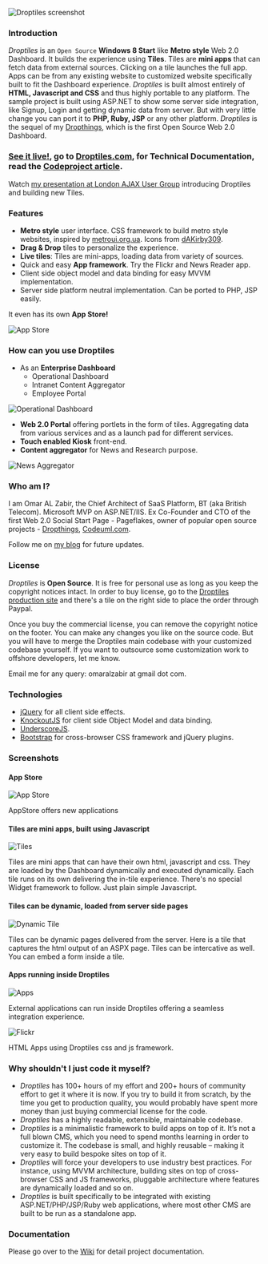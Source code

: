 ![Droptiles screenshot](https://raw.github.com/oazabir/Droptiles/master/doc/Screenshot600.png)

### Introduction
*Droptiles* is an `Open Source` **Windows 8 Start** like **Metro style** Web 2.0 Dashboard. It builds the experience using **Tiles**. Tiles are **mini apps** that can fetch data from external sources. Clicking on a tile launches the full app. Apps can be from any existing website to customized website specifically built to fit the Dashboard experience. 
*Droptiles* is built almost entirely of **HTML, Javascript and CSS** and thus highly portable to any platform. The sample project is built using ASP.NET to show some server side integration, like Signup, Login and getting dynamic data from server. But with very little change you can port it to **PHP, Ruby, JSP** or any other platform.
*Droptiles* is the sequel of my [Dropthings](http://dropthings.omaralzabir.com/), which is the first Open Source Web 2.0 Dashboard.

### [See it live!](http://droptiles.com), go to [Droptiles.com](http://droptiles.com), for Technical Documentation, read the [Codeproject article](http://www.codeproject.com/Articles/421601/Droptiles-Metro-style-Live-Tiles-powered-Web-Dashb).

Watch [my presentation at London AJAX User Group](http://skillsmatter.com/podcast/home/droptiles-windows-8-modern-ui-on-the-web-using-plain-html-css-and-javascript) introducing Droptiles and building new Tiles. 

### Features
* **Metro style** user interface. CSS framework to build metro style websites, inspired by [metroui.org.ua](http://metroui.org.ua). Icons from [dAKirby309](http://dakirby309.deviantart.com/art/Metro-UI-Dock-Icon-Set-RELEASED-678-Icons-280724102).
* **Drag & Drop** tiles to personalize the experience. 
* **Live tiles**: Tiles are mini-apps, loading data from variety of sources.
* Quick and easy **App framework**. Try the Flickr and News Reader app.
* Client side object model and data binding for easy MVVM implementation.
* Server side platform neutral implementation. Can be ported to PHP, JSP easily.

It even has its own **App Store!**

![App Store](https://github.com/oazabir/Droptiles/raw/master/doc/AppStore.png)

### How can you use Droptiles
* As an **Enterprise Dashboard** 
	* Operational Dashboard
	* Intranet Content Aggregator
	* Employee Portal

![Operational Dashboard](https://raw.github.com/oazabir/Droptiles/master/doc/OperationalDashboard600.png)

* **Web 2.0 Portal** offering portlets in the form of tiles. Aggregating data from various services and as a launch pad for different services.
* **Touch enabled Kiosk** front-end.
* **Content aggregator** for News and Research purpose.

![News Aggregator](https://raw.github.com/oazabir/Droptiles/master/doc/RssReader600.png)

### Who am I?
I am Omar AL Zabir, the Chief Architect of SaaS Platform, BT (aka British Telecom). Microsoft MVP on ASP.NET/IIS. Ex Co-Founder and CTO of the first Web 2.0 Social Start Page - Pageflakes, owner of popular open source projects - [Dropthings](http://dropthings.omaralzabir.com), [Codeuml.com](http://codeuml.com). 

Follow me on [my blog](http://omaralzabir.com) for future updates.

### License
*Droptiles* is **Open Source**. It is free for personal use as long as you keep the copyright notices intact. In order to buy license, go to the [Droptiles production site](http://www.droptiles.com/) and there's a tile on the right side to place the order through Paypal.

Once you buy the commercial license, you can remove the copyright notice on the footer. You can make any changes you like on the source code. But you will have to merge the Droptiles main codebase with your customized codebase yourself. If you want to outsource some customization work to offshore developers, let me know. 

Email me for any query: omaralzabir at gmail dot com.

### Technologies
* [jQuery](http://jquery.com/) for all client side effects.
* [KnockoutJS](http://knockoutjs.com/) for client side Object Model and data binding.
* [UnderscoreJS](http://underscorejs.org/).
* [Bootstrap](http://twitter.github.com/bootstrap/) for cross-browser CSS framework and jQuery plugins.


### Screenshots
#### App Store
![App Store](https://github.com/oazabir/Droptiles/raw/master/doc/AppStore.png)

AppStore offers new applications

#### Tiles are mini apps, built using Javascript
![Tiles](https://github.com/oazabir/Droptiles/raw/master/doc/Tiles.png)

Tiles are mini apps that can have their own html, javascript and css. They are loaded by the Dashboard dynamically and executed dynamically. Each tile runs on its own delivering the in-tile experience. There's no special Widget framework to follow. Just plain simple Javascript.


#### Tiles can be dynamic, loaded from server side pages
![Dynamic Tile](https://github.com/oazabir/Droptiles/raw/master/doc/DynamicTile.png)

Tiles can be dynamic pages delivered from the server. Here is a tile that captures the html output of an ASPX page. Tiles can be intercative as well. You can embed a form inside a tile.

#### Apps running inside Droptiles
![Apps](https://github.com/oazabir/Droptiles/raw/master/doc/Apps.png)

External applications can run inside Droptiles offering a seamless integration experience. 

![Flickr](https://raw.github.com/oazabir/Droptiles/master/doc/FlickrApp.png)

HTML Apps using Droptiles css and js framework.

### Why shouldn't I just code it myself?
* *Droptiles* has 100+ hours of my effort and 200+ hours of community effort to get it where it is now. If you try to build it from scratch, by the time you get to production quality, you would probably have spent more money than just buying commercial license for the code.
* *Droptiles* has a highly readable, extensible, maintainable codebase. 
* *Droptiles* is a minimalistic framework to build apps on top of it. It’s not a full blown CMS, which you need to spend months learning in order to customize it. The codebase is small, and highly reusable – making it very easy to build bespoke sites on top of it.
* *Droptiles* will force your developers to use industry best practices. For instance, using MVVM architecture, building sites on top of cross-browser CSS and JS frameworks, pluggable architecture where features are dynamically loaded and so on.
* *Droptiles* is built specifically to be integrated with existing ASP.NET/PHP/JSP/Ruby web applications, where most other CMS are built to be run as a standalone app.

### Documentation
Please go over to the [Wiki](https://github.com/oazabir/Droptiles/wiki) for detail project documentation.